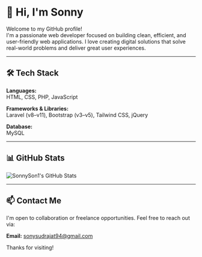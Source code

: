 # 👋 Hi, I'm Sonny

Welcome to my GitHub profile!  
I'm a passionate web developer focused on building clean, efficient, and user-friendly web applications. I love creating digital solutions that solve real-world problems and deliver great user experiences.

---

## 🛠️ Tech Stack

**Languages:**  
HTML, CSS, PHP, JavaScript

**Frameworks & Libraries:**  
Laravel (v8–v11), Bootstrap (v3–v5), Tailwind CSS, jQuery

**Database:**  
MySQL

---

## 📊 GitHub Stats

![SonnySon1's GitHub Stats](https://github-readme-stats.vercel.app/api?username=SonnySon1&show_icons=true&theme=radical)

---

## 📫 Contact Me

I'm open to collaboration or freelance opportunities. Feel free to reach out via:

**Email:** [sonysudrajat94@gmail.com](mailto:sonysudrajat94@gmail.com)

Thanks for visiting!
